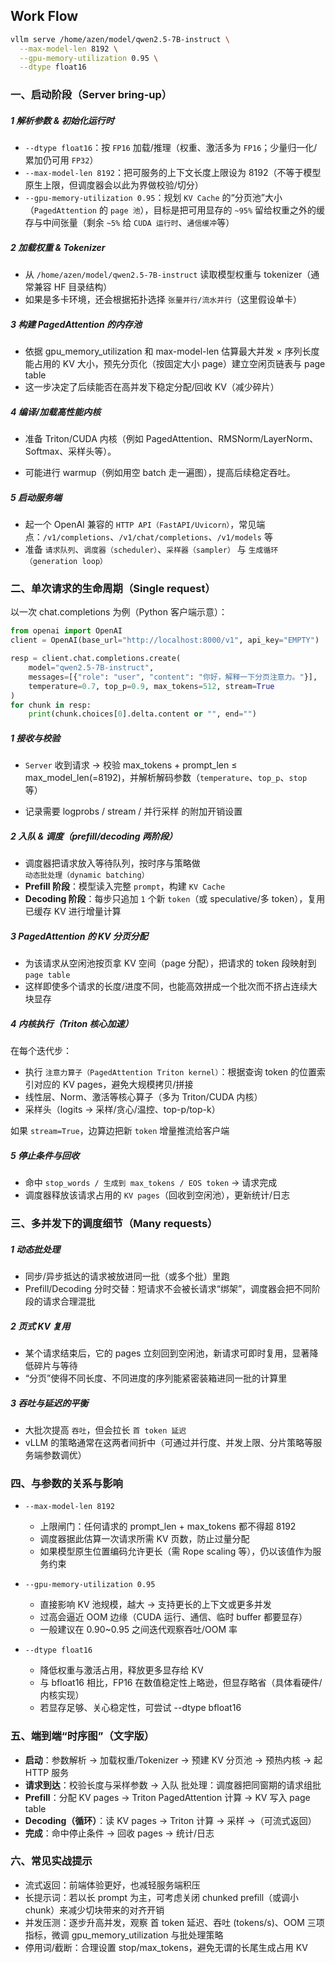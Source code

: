 ## Work Flow

```sh
vllm serve /home/azen/model/qwen2.5-7B-instruct \
  --max-model-len 8192 \
  --gpu-memory-utilization 0.95 \
  --dtype float16
```

### 一、启动阶段（Server bring-up）

##### 1 解析参数 & 初始化运行时

- `--dtype float16`：按 `FP16` 加载/推理（权重、激活多为 `FP16`；少量归一化/累加仍可用 `FP32`）
- `--max-model-len 8192`：把可服务的上下文长度上限设为 8192（不等于模型原生上限，但调度器会以此为界做校验/切分）
- `--gpu-memory-utilization 0.95`：规划 `KV Cache` 的“分页池”大小（`PagedAttention` 的 `page 池`），目标是把可用显存的 `~95%` 留给权重之外的缓存与中间张量（剩余 `~5%` 给 `CUDA 运行时`、`通信缓冲`等）

##### 2 加载权重 & Tokenizer

- 从 `/home/azen/model/qwen2.5-7B-instruct` 读取模型权重与 tokenizer（通常兼容 HF 目录结构）
- 如果是多卡环境，还会根据拓扑选择 `张量并行/流水并行`（这里假设单卡）

##### 3 构建 PagedAttention 的内存池

- 依据 gpu_memory_utilization 和 max-model-len 估算最大并发 × 序列长度能占用的 KV 大小，预先分页化（按固定大小 page）建立空闲页链表与 page table
- 这一步决定了后续能否在高并发下稳定分配/回收 KV（减少碎片）

##### 4 编译/加载高性能内核
- 准备 Triton/CUDA 内核（例如 PagedAttention、RMSNorm/LayerNorm、Softmax、采样头等）。

- 可能进行 warmup（例如用空 batch 走一遍图），提高后续稳定吞吐。

##### 5 启动服务端

- 起一个 OpenAI 兼容的 `HTTP API（FastAPI/Uvicorn）`，常见端点：`/v1/completions`、`/v1/chat/completions`、`/v1/models` 等
- 准备 `请求队列`、`调度器（scheduler）`、`采样器（sampler）` 与 `生成循环（generation loop）`

### 二、单次请求的生命周期（Single request）

以一次 chat.completions 为例（Python 客户端示意）：
```py
from openai import OpenAI
client = OpenAI(base_url="http://localhost:8000/v1", api_key="EMPTY")

resp = client.chat.completions.create(
    model="qwen2.5-7B-instruct",
    messages=[{"role": "user", "content": "你好，解释一下分页注意力。"}],
    temperature=0.7, top_p=0.9, max_tokens=512, stream=True
)
for chunk in resp:
    print(chunk.choices[0].delta.content or "", end="")
```

##### 1 接收与校验

- `Server` 收到请求 → 校验 max_tokens + prompt_len ≤ max_model_len(=8192)，并解析解码参数（`temperature`、`top_p`、`stop` 等）

- 记录需要 logprobs / stream / 并行采样 的附加开销设置

##### 2 入队 & 调度（prefill/decoding 两阶段）

- 调度器把请求放入等待队列，按时序与策略做 `动态批处理（dynamic batching）`
- **Prefill 阶段**：模型读入完整 `prompt`，构建 `KV Cache`
- **Decoding 阶段**：每步只追加 `1` 个新 `token`（或 speculative/多 token），复用已缓存 KV 进行增量计算

##### 3 PagedAttention 的 KV 分页分配

- 为该请求从空闲池按页拿 KV 空间（page 分配），把请求的 token 段映射到 `page table`
- 这样即使多个请求的长度/进度不同，也能高效拼成一个批次而不挤占连续大块显存

##### 4 内核执行（Triton 核心加速）

在每个迭代步：

- 执行 `注意力算子（PagedAttention Triton kernel）`：根据查询 token 的位置索引对应的 KV pages，避免大规模拷贝/拼接
- 线性层、Norm、激活等核心算子（多为 Triton/CUDA 内核）
- 采样头（logits → 采样/贪心/温控、top-p/top-k）

如果 `stream=True`，边算边把新 `token` 增量推流给客户端

##### 5 停止条件与回收

- 命中 `stop_words / 生成到 max_tokens / EOS token` → 请求完成
- 调度器释放该请求占用的 `KV pages`（回收到空闲池），更新统计/日志

### 三、多并发下的调度细节（Many requests）

##### 1 动态批处理

- 同步/异步抵达的请求被放进同一批（或多个批）里跑
- Prefill/Decoding 分时交替：短请求不会被长请求“绑架”，调度器会把不同阶段的请求合理混批

##### 2 页式 KV 复用

- 某个请求结束后，它的 pages 立刻回到空闲池，新请求可即时复用，显著降低碎片与等待
- “分页”使得不同长度、不同进度的序列能紧密装箱进同一批的计算里

##### 3 吞吐与延迟的平衡

- 大批次提高 `吞吐`，但会拉长 `首 token 延迟`
- vLLM 的策略通常在这两者间折中（可通过并行度、并发上限、分片策略等服务端参数调优）

### 四、与参数的关系与影响

- `--max-model-len 8192`
    - 上限闸门：任何请求的 prompt_len + max_tokens 都不得超 8192
    - 调度器据此估算一次请求所需 KV 页数，防止过量分配
    - 如果模型原生位置编码允许更长（需 Rope scaling 等），仍以该值作为服务约束

- `--gpu-memory-utilization 0.95`

    - 直接影响 KV 池规模，越大 → 支持更长的上下文或更多并发
    - 过高会逼近 OOM 边缘（CUDA 运行、通信、临时 buffer 都要显存）
    - 一般建议在 0.90~0.95 之间迭代观察吞吐/OOM 率

- `--dtype float16`

    - 降低权重与激活占用，释放更多显存给 KV
    - 与 bfloat16 相比，FP16 在数值稳定性上略逊，但显存略省（具体看硬件/内核实现）
    - 若显存足够、关心稳定性，可尝试 --dtype bfloat16

### 五、端到端“时序图”（文字版）

- **启动**：参数解析 → 加载权重/Tokenizer → 预建 KV 分页池 → 预热内核 → 起 HTTP 服务
- **请求到达**：校验长度与采样参数 → 入队
批处理：调度器把同窗期的请求组批
- **Prefill**：分配 KV pages → Triton PagedAttention 计算 → KV 写入 page table
- **Decoding（循环）**：读 KV pages → Triton 计算 → 采样 →（可流式返回）
- **完成**：命中停止条件 → 回收 pages → 统计/日志

### 六、常见实战提示
- 流式返回：前端体验更好，也减轻服务端积压
- 长提示词：若以长 prompt 为主，可考虑关闭 chunked prefill（或调小 chunk）来减少切块带来的对齐开销
- 并发压测：逐步升高并发，观察 首 token 延迟、吞吐 (tokens/s)、OOM 三项指标，微调 gpu_memory_utilization 与批处理策略
- 停用词/截断：合理设置 stop/max_tokens，避免无谓的长尾生成占用 KV